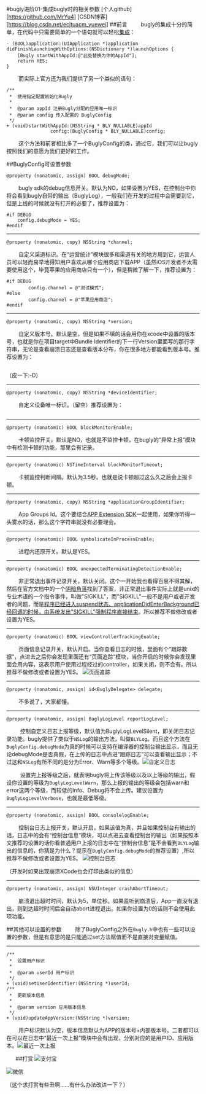 #bugly进阶01-集成bugly时的相关参数
[个人github][https://github.com/MrYu4]
[CSDN博客][https://blog.csdn.net/ecjtuacm_yuewei]
##前言
&nbsp;&nbsp;&nbsp;&nbsp;&nbsp;&nbsp;&nbsp;&nbsp;bugly的集成十分的简单，在代码中只需要简单的一个语句就可以轻松[集成](https://bugly.qq.com/docs/user-guide/instruction-manual-ios/?v=20170912151050)：
```
- (BOOL)application:(UIApplication *)application 
didFinishLaunchingWithOptions:(NSDictionary *)launchOptions {
    [Bugly startWithAppId:@"此处替换为你的AppId"];
    return YES;
}
```

&nbsp;&nbsp;&nbsp;&nbsp;&nbsp;&nbsp;&nbsp;&nbsp;而实际上官方还为我们提供了另一个类似的语句：
```
/**
 *  使用指定配置初始化Bugly
 *
 *  @param appId 注册Bugly分配的应用唯一标识
 *  @param config 传入配置的 BuglyConfig
 */
+ (void)startWithAppId:(NSString * BLY_NULLABLE)appId
                config:(BuglyConfig * BLY_NULLABLE)config;
```
&nbsp;&nbsp;&nbsp;&nbsp;&nbsp;&nbsp;&nbsp;&nbsp;这个方法和前者相比多了一个BuglyConfig的类，通过它，我们可以让bugly按照我们的意愿为我们更好的工作。

##BuglyConfig可设置参数
```
@property (nonatomic, assign) BOOL debugMode;
```
&nbsp;&nbsp;&nbsp;&nbsp;&nbsp;&nbsp;&nbsp;&nbsp;bugly sdk的debug信息开关。默认为NO，如果设置为YES，在控制台中你将会看到bugly自带的输出（BuglyLog），一般我们在开发的过程中会需要到它，但是上线的时候就没有打开的必要了，推荐设置为：
```
#if DEBUG
    config.debugMode = YES;
#endif
```

----
```
@property (nonatomic, copy) NSString *channel;
```
&nbsp;&nbsp;&nbsp;&nbsp;&nbsp;&nbsp;&nbsp;&nbsp;自定义渠道标识。在“运营统计”模块很多和渠道有关的地方用到它，运营人员可以轻而易举地得知用户喜欢从哪个应用商店下载APP（虽然iOS开发者不太需要使用这个，毕竟苹果的应用商店只有一个），但是稍微了解一下，推荐设置为：
```
#if DEBUG
        config.channel = @"测试模式";
#else
        config.channel = @"苹果应用商店";
#endif
```

----
```
@property (nonatomic, copy) NSString *version;
```
&nbsp;&nbsp;&nbsp;&nbsp;&nbsp;&nbsp;&nbsp;&nbsp;自定义版本号。默认是空，但是如果不填的话会用你在xcode中设置的版本号，也就是你在项目target中Bundle Identifier的下一行Version里面写的那行字符串，无论是查看崩溃日志还是查看版本分布，你在很多地方都能看到版本号。推荐设置为：
```
```
（皮一下:-D）

----
```
@property (nonatomic, copy) NSString *deviceIdentifier;
```
&nbsp;&nbsp;&nbsp;&nbsp;&nbsp;&nbsp;&nbsp;&nbsp;自定义设备唯一标识。（留空）推荐设置为：
```
```

----
```
@property (nonatomic) BOOL blockMonitorEnable;
```
&nbsp;&nbsp;&nbsp;&nbsp;&nbsp;&nbsp;&nbsp;&nbsp;卡顿监控开关。默认是NO，也就是不监控卡顿，在bugly的“异常上报”模块中有检测卡顿的功能，那里会有记录。

----
```
@property (nonatomic) NSTimeInterval blockMonitorTimeout;
```
&nbsp;&nbsp;&nbsp;&nbsp;&nbsp;&nbsp;&nbsp;&nbsp;卡顿监控判断间隔。默认为3.5秒。也就是说卡顿超过这么久之后会上报卡顿。

----
```
@property (nonatomic, copy) NSString *applicationGroupIdentifier;
```
&nbsp;&nbsp;&nbsp;&nbsp;&nbsp;&nbsp;&nbsp;&nbsp;App Groups Id。这个要结合[APP Extension SDK](https://bugly.qq.com/docs/user-guide/instruction-manual-ios-app-extension/?v=20170912151050)一起使用，如果你听得一头雾水的话，那么这个字符串就没有必要理会。

----
```
@property (nonatomic) BOOL symbolicateInProcessEnable;
```
&nbsp;&nbsp;&nbsp;&nbsp;&nbsp;&nbsp;&nbsp;&nbsp;进程内还原开关。默认是YES。

----
```
@property (nonatomic) BOOL unexpectedTerminatingDetectionEnable;
```
&nbsp;&nbsp;&nbsp;&nbsp;&nbsp;&nbsp;&nbsp;&nbsp;非正常退出事件记录开关，默认关闭。这个一开始我也看得百思不得其解，然后在官方文档中的一个[阴暗角落](https://bugly.qq.com/docs/user-guide/upgrading-2.x-ios/)找到了答案，非正常退出事件实际上就是unix的专业术语的一个指令事件，叫做"SIGKILL"，而"SIGKILL"一般不是用户或者开发者的问题，而是[程序已经进入suspend状态、applicationDidEnterBackground已经回调的时候，由系统发出"SIGKILL"强制程序直接结束](https://blog.csdn.net/liqinghua1653/article/details/28433233)。所以推荐不做修改或者设置为YES。

----
```
@property (nonatomic) BOOL viewControllerTrackingEnable;
```
&nbsp;&nbsp;&nbsp;&nbsp;&nbsp;&nbsp;&nbsp;&nbsp;页面信息记录开关，默认开启。当你查看日志的时候，里面有个“跟踪数据”，点进去之后你会发现里面还有“页面追踪”模块，当你开启的时候你会发现里面会用内容，这表示用户使用过程经过的controller，如果关闭，则不会有。所以推荐不做修改或者设置为YES。
![页面追踪](https://github.com/MrYu4/MyUploadPicture/blob/master/%E9%A1%B5%E9%9D%A2%E8%BF%BD%E8%B8%AA.png?raw=true)

----
```
@property (nonatomic, assign) id<BuglyDelegate> delegate;
```
&nbsp;&nbsp;&nbsp;&nbsp;&nbsp;&nbsp;&nbsp;&nbsp;不多说了，大家都懂。

----
```
@property (nonatomic, assign) BuglyLogLevel reportLogLevel;
```
&nbsp;&nbsp;&nbsp;&nbsp;&nbsp;&nbsp;&nbsp;&nbsp; 控制自定义日志上报等级，默认值为BuglyLogLevelSilent，即关闭日志记录功能。bugly提供了类似于``NSLog``的输出方法，叫做``BLYLog``。而且这个方法在``BuglyConfig.debugMode``为真的时候可以支持在编译器的控制台输出显示，而且无论debugMode是否真假，在上传的日志中点进“跟踪日志”可以查看输出显示；不过这和``NSLog``有所不同的是分为Error、Warn等多个等级。![自定义日志](https://github.com/MrYu4/MyUploadPicture/blob/master/bugly-%E8%87%AA%E5%AE%9A%E4%B9%89%E6%97%A5%E5%BF%97.png?raw=true)

&nbsp;&nbsp;&nbsp;&nbsp;&nbsp;&nbsp;&nbsp;&nbsp; 设置完上报等级之后，就表明bugly将上传该等级以及以上等级的输出，假设你设置的等级为``BuglyLogLevelWarn``，那么上报的输出的等级会包括warn和error这两个等级，而较低的Info、Debug将不会上传。建议设置为```BuglyLogLevelVerbose```，也就是最低等级。

----
```
@property (nonatomic, assign) BOOL consolelogEnable;
```
&nbsp;&nbsp;&nbsp;&nbsp;&nbsp;&nbsp;&nbsp;&nbsp;控制台日志上报开关，默认开启，如果该值为真，并且如果控制台有输出的话，日志中的会有“控制台信息”模块，可以点进去查看控制台的输出（如果按照本文推荐的设置的话你看普通用户上报的日志中在“控制台信息”是不会看到```BLYLog```输出的信息的，你猜是为什么？提示在``BuglyConfig.debugMode``的推荐设置）,所以推荐不做修改或者设置为YES。
![控制台日志](https://github.com/MrYu4/MyUploadPicture/blob/master/%E6%8E%A7%E5%88%B6%E5%8F%B0.png?raw=true)

（开发时如果出现崩溃XCode也会打印出类似的信息）

----
```
@property (nonatomic, assign) NSUInteger crashAbortTimeout;
```
&nbsp;&nbsp;&nbsp;&nbsp;&nbsp;&nbsp;&nbsp;&nbsp;崩溃退出超时时间，默认为5，单位秒。如果监听到崩溃后，App一直没有退出，则到达超时时间后会自动abort进程退出。如果你设置为0的话则不会使用此项功能。

##其他可以设置的参数
&nbsp;&nbsp;&nbsp;&nbsp;&nbsp;&nbsp;&nbsp;&nbsp;除了BuglyConfig之外在``Bugly.h``中也有一些可以设置的参数，但是有意思的是只能通过set方法赋值而不是直接对变量赋值。

----
```
/**
 *  设置用户标识
 *
 *  @param userId 用户标识
 */
+ (void)setUserIdentifier:(NSString *)userId;
/**
 *  更新版本信息
 *
 *  @param version 应用版本信息
 */
+ (void)updateAppVersion:(NSString *)version;

```
&nbsp;&nbsp;&nbsp;&nbsp;&nbsp;&nbsp;&nbsp;&nbsp;用户标识默认为空，版本信息默认为APP的版本号+内部版本号。二者都可以在可以在日志中“最近一次上报”模块中会有出现，分别对应的是用户ID、应用版本。![最近一次上报](https://github.com/MrYu4/MyUploadPicture/blob/master/%E6%9C%80%E8%BF%91%E4%B8%80%E6%AC%A1%E4%B8%8A%E6%8A%A5.png?raw=true)

&nbsp;
&nbsp;
&nbsp;
##打赏
![支付宝](https://github.com/MrYu4/MyUploadPicture/blob/master/%E6%94%AF%E4%BB%98%E5%AE%9D.png?raw=true)

![微信](https://github.com/MrYu4/MyUploadPicture/blob/master/%E5%BE%AE%E4%BF%A1.png?raw=true)

（这个求打赏有些丑啊……有什么办法改进一下？）

